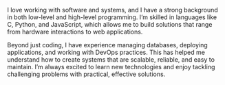 I love working with software and systems, and I have a strong background in both low-level and high-level programming. I’m skilled in languages like C, Python, and JavaScript, which allows me to build solutions that range from hardware interactions to web applications.

Beyond just coding, I have experience managing databases, deploying applications, and working with DevOps practices. This has helped me understand how to create systems that are scalable, reliable, and easy to maintain. I’m always excited to learn new technologies and enjoy tackling challenging problems with practical, effective solutions.
